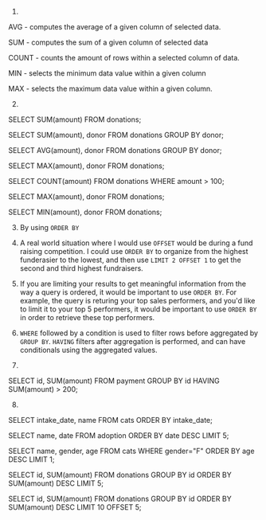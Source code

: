 1)

AVG - computes the average of a given column of selected data.

SUM - computes the sum of a given column of selected data

COUNT - counts the amount of rows within a selected column of data.

MIN - selects the minimum data value within a given column

MAX - selects the maximum data value within a given column.

2)

SELECT SUM(amount)
FROM donations;

SELECT SUM(amount), donor
FROM donations
GROUP BY donor;

SELECT AVG(amount), donor
FROM donations
GROUP BY donor;

SELECT MAX(amount), donor
FROM donations;

SELECT COUNT(amount)
FROM donations
WHERE amount > 100;

SELECT MAX(amount), donor
FROM donations;

SELECT MIN(amount), donor
FROM donations;

3) By using `ORDER BY`

4) A real world situation where I would use `OFFSET` would be during a fund raising competition. I could use `ORDER BY` to organize from the highest funderasier to the lowest, and then use `LIMIT 2 OFFSET 1` to get the second and third highest fundraisers.

5) If you are limiting your results to get meaningful information from the way a query is ordered, it would be important to use `ORDER BY`. For example, the query is returing your top sales performers, and you'd like to limit it to your top 5 performers, it would be important to use `ORDER BY` in order to retrieve these top performers. 

6) `WHERE` followed by a condition is used to filter rows before aggregated by `GROUP BY`. `HAVING` filters after aggregation is performed, and can have conditionals using the aggregated values.

7)

SELECT id, SUM(amount)
FROM payment
GROUP BY id
HAVING SUM(amount) > 200;

8)
SELECT intake_date, name 
FROM cats
ORDER BY intake_date;

SELECT name, date
FROM adoption
ORDER BY date DESC
LIMIT 5;

SELECT name, gender, age
FROM cats
WHERE gender="F"
ORDER BY age DESC
LIMIT 1;


SELECT id, SUM(amount)
FROM donations
GROUP BY id
ORDER BY SUM(amount) DESC
LIMIT 5;

SELECT id, SUM(amount)
FROM donations
GROUP BY id
ORDER BY SUM(amount) DESC
LIMIT 10 OFFSET 5;
